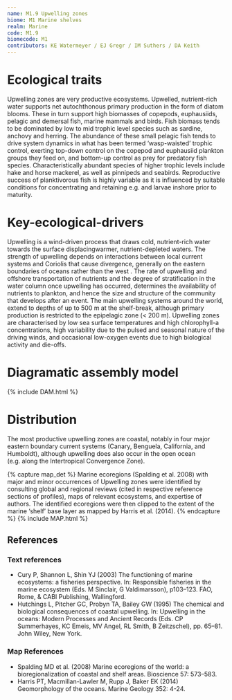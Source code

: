 ```yaml
---
name: M1.9 Upwelling zones
biome: M1 Marine shelves
realm: Marine
code: M1.9
biomecode: M1
contributors: KE Watermeyer / EJ Gregr / IM Suthers / DA Keith
---
```


# Ecological traits

Upwelling zones are very productive ecosystems. Upwelled, nutrient-rich water supports net autochthonous primary production in the form of diatom blooms. These in turn support high biomasses of copepods, euphausiids, pelagic and demersal fish, marine mammals and birds. Fish biomass tends to be dominated by low to mid trophic level species such as sardine, anchovy and herring. The abundance of these small pelagic fish tends to drive system dynamics in what has been termed ‘wasp-waisted’ trophic control, exerting top-down control on the copepod and euphausiid plankton groups they feed on, and bottom-up control as prey for predatory fish species. Characteristically abundant species of higher trophic levels include hake and horse mackerel, as well as pinnipeds and seabirds. Reproductive success of planktivorous fish is highly variable as it is influenced by suitable conditions for concentrating and retaining e.g. and larvae inshore prior to maturity.

# Key-ecological-drivers

Upwelling is a wind-driven process that draws cold, nutrient-rich water towards the surface displacingwarmer, nutrient-depleted waters. The strength of upwelling depends on interactions between local current systems and Coriolis that cause divergence, generally on the eastern boundaries of oceans rather than the west . The rate of upwelling and offshore transportation of nutrients and the degree of stratification in the water column once upwelling has occurred, determines the availability of nutrients to plankton, and hence the size and structure of the community that develops after an event. The main upwelling systems around the world, extend to depths of up to 500 m at the shelf-break, although primary production is restricted to the epipelagic zone (< 200 m). Upwelling zones are characterised by low sea surface temperatures and high chlorophyll-a concentrations, high variability due to the pulsed and seasonal nature of the driving winds, and occasional low-oxygen events due to high biological activity and die-offs.

# Diagramatic assembly model

{% include DAM.html %}

# Distribution

The most productive upwelling zones are coastal, notably in four major eastern boundary current systems (Canary, Benguela, California, and Humboldt), although upwelling does also occur in the open ocean (e.g. along the Intertropical Convergence Zone).

{% capture map_det %} Marine ecoregions (Spalding et al. 2008) with major and minor occurrences of Upwelling zones were identified by consulting global and regional reviews (cited in respective reference sections of profiles), maps of relevant ecosystems, and expertise of authors. The identified ecoregions were then clipped to the extent of the marine ‘shelf’ base layer as mapped by Harris et al. (2014). {% endcapture %}
{% include MAP.html %}


## References

### Text references

* Cury P, Shannon L, Shin YJ (2003) The functioning of marine ecosystems: a fisheries perspective. In: Responsible fisheries in the marine ecosystem (Eds. M Sinclair, G Valdimarsson), p103–123. FAO, Rome, & CABI Publishing, Wallingford.
* Hutchings L, Pitcher GC, Probyn TA, Bailey GW (1995) The chemical and biological consequences of coastal upwelling. In: Upwelling in the oceans: Modern Processes and Ancient Records (Eds. CP Summerhayes, KC Emeis, MV Angel, RL Smith, B Zeitzschel), pp. 65–81. John Wiley, New York.

### Map References

* Spalding MD et al. (2008) Marine ecoregions of the world: a bioregionalization of coastal and shelf areas. Bioscience 57: 573–583.
* Harris PT, Macmillan-Lawler M, Rupp J, Baker EK (2014) Geomorphology of the oceans. Marine Geology 352: 4-24.
